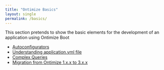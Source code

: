 ```yaml
---
title: "Ontimize Basics"
layout: single
permalink: /basics/
---
```

This section pretends to show the basic elements for the development of an application using Ontimize Boot

- [Autoconfigurators](/ontimize-boot/basics/autoconfigurators)
- [Understanding application.yml file](/ontimize-boot/basics/applicationyml)
- [Complex Queries](/ontimize-boot/basics/complexqueries)
- [Migration from Ontimize 1.x.x to 3.x.x](/ontimize-boot/basics/migration)
